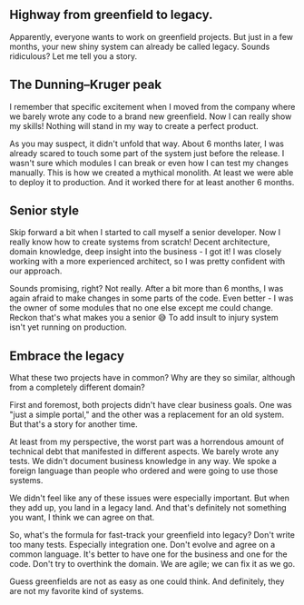 ## Highway from greenfield to legacy.

Apparently, everyone wants to work on greenfield projects. But just in a few months, your new shiny system can already be called legacy. Sounds ridiculous? Let me tell you a story. 

## The Dunning–Kruger peak
I remember that specific excitement when I moved from the company where we barely wrote any code to a brand new greenfield. Now I can really show my skills! Nothing will stand in my way to create a perfect product. 
 
As you may suspect, it didn't unfold that way. About 6 months later, I was already scared to touch some part of the system just before the release. I wasn't sure which modules I can break or even how I can test my changes manually. This is how we created a mythical monolith. At least we were able to deploy it to production. And it worked there for at least another 6 months.


## Senior style 
Skip forward a bit when I started to call myself a senior developer. 
Now I really know how to create systems from scratch! Decent architecture, domain knowledge, deep insight into the business - I got it! I was closely working with a more experienced architect, so I was pretty confident with our approach.
 
Sounds promising, right? Not really. After a bit more than 6 months, I was again afraid to make changes in some parts of the code. Even better - I was the owner of some modules that no one else except me could change. Reckon that's what makes you a senior 😅 
To add insult to injury system isn't yet running on production. 

## Embrace the legacy

What these two projects have in common? Why are they so similar, although from a completely different domain? 
 
First and foremost, both projects didn't have clear business goals. One was "just a simple portal," and the other was a replacement for an old system. But that's a story for another time. 
 
At least from my perspective, the worst part was a horrendous amount of technical debt that manifested in different aspects. We barely wrote any tests. We didn't document business knowledge in any way. We spoke a foreign language than people who ordered and were going to use those systems.
 
We didn't feel like any of these issues were especially important. But when they add up, you land in a legacy land. And that's definitely not something you want, I think we can agree on that.
 
So, what's the formula for fast-track your greenfield into legacy?
Don't write too many tests. Especially integration one.
Don't evolve and agree on a common language. It's better to have one for the business and one for the code.
Don't try to overthink the domain. We are agile; we can fix it as we go.
 
Guess greenfields are not as easy as one could think.
And definitely, they are not my favorite kind of systems.